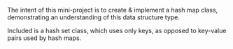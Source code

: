 The intent of this mini-project is to create & implement a hash map class, demonstrating an understanding of this data structure type.

Included is a hash set class, which uses only keys, as opposed to key-value pairs used by hash maps.
